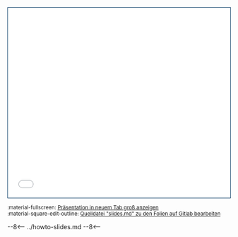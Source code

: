 <iframe src="../slides/ws-microcontroller" width="100%" height="430px" style="border: 0.5px solid #003561"></iframe>

<small>:material-fullscreen: <a href="../slides/ws-microcontroller" target="_blank">Präsentation in neuem Tab groß anzeigen</a></small>  
<small>:material-square-edit-outline: 
<a href="https://git.noc.rub.de/makerspace/homepage/-/blob/main/slides/ws-microcontroller/slides.md" target="_blank">Quelldatei "slides.md" zu den Folien auf Gitlab bearbeiten</a></small>

--8<--
../howto-slides.md
--8<--